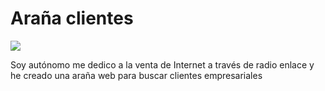 # Araña clientes
![](https://redama.es/Imagenes/redama_arana.png)

Soy autónomo me dedico a la venta de Internet a través de radio enlace y he creado una araña web para buscar clientes empresariales 